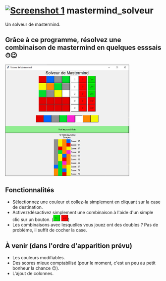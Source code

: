 <h1><a href="https://github.com/sev1527/mastermind_solveur/blob/main/programme/icone.ico?raw=true"><img alt="Screenshot 1" src="https://github.com/sev1527/mastermind_solveur/blob/main/programme/icone.ico?raw=true" height="30px"></a> mastermind_solveur</h1>
Un solveur de mastermind.

<h2>Grâce à ce programme, résolvez une combinaison de mastermind en quelques esssais ⏱😉</h2>  
<a href="https://github.com/sev1527/mastermind_solveur/blob/main/metadata/capture.jpg?raw=true"><img width=400 alt="Screenshot 1"
src="https://github.com/sev1527/mastermind_solveur/blob/main/metadata/capture.jpg?raw=true"></a>

<h2>Fonctionnalités</h2>
<ul>
  <li>Sélectionnez une couleur et collez-la simplement en cliquant sur la case de destination.</li>
  <li>Activez/désactivez simplement une combinaison à l'aide d'un simple clic sur un bouton. (<a href="https://github.com/sev1527/mastermind_solveur/blob/main/metadata/capture_bouton_oui.jpg?raw=true"><img alt="Screenshot 1" src="https://github.com/sev1527/mastermind_solveur/blob/main/metadata/capture_bouton_oui.jpg?raw=true" height="20px"></a>
<a href="https://github.com/sev1527/mastermind_solveur/blob/main/metadata/capture_bouton_non.jpg?raw=true"><img alt="Screenshot 1"
src="https://github.com/sev1527/mastermind_solveur/blob/main/metadata/capture_bouton_non.jpg?raw=true" height="20px"></a>)</li>
  <li>Les combinaisons avec lesquelles vous jouez ont des doubles ? Pas de problème, il suffit de cocher la case.</li>
</ul>

<h2>À venir (dans l'ordre d'apparition prévu)</h2>
<ul>
  <li>Les couleurs modifiables.</li>
  <li>Des scores mieux comptabilisé (pour le moment, c'est un peu au petit bonheur la chance 😉).</l>
  <li>L'ajout de colonnes.</li>
</ul>
